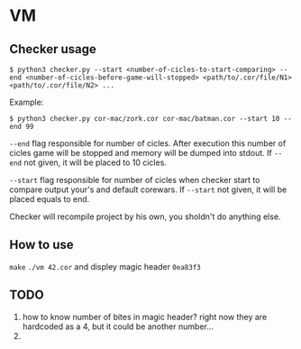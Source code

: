# VM

## Checker usage

`$ python3 checker.py --start <number-of-cicles-to-start-comparing> --end <number-of-cicles-before-game-will-stopped> <path/to/.cor/file/N1> <path/to/.cor/file/N2> ...`

Example:

`$ python3 checker.py cor-mac/zork.cor cor-mac/batman.cor --start 10 --end 99`

`--end` flag responsible for number of cicles. After execution this number of cicles game will be stopped and memory will be dumped into stdout.
If `--end` not given, it will be placed to 10 cicles.

`--start` flag responsible for number of cicles when checker start to compare output your's and default corewars.
If `--start` not given, it will be placed equals to end.

Checker will recompile project by his own, you sholdn't do anything else.

## How to use
`make`
`./vm 42.cor`
and displey magic header
`0ea83f3`

## TODO
1. how to know number of bites in magic header? right now they are hardcoded as a 4, but it could be another number...
2. 
